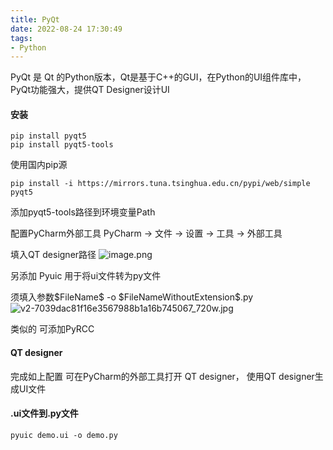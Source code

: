 ```yaml
---
title: PyQt
date: 2022-08-24 17:30:49
tags:
- Python
---
```

PyQt 是 Qt 的Python版本，Qt是基于C++的GUI，在Python的UI组件库中，PyQt功能强大，提供QT Designer设计UI 

#### 安装
```
pip install pyqt5
pip install pyqt5-tools
```
使用国内pip源
```
pip install -i https://mirrors.tuna.tsinghua.edu.cn/pypi/web/simple pyqt5
```
添加pyqt5-tools路径到环境变量Path

配置PyCharm外部工具
PyCharm -> 文件 -> 设置 -> 工具 -> 外部工具

填入QT designer路径
![image.png](http://tva1.sinaimg.cn/large/a60edd42gy1h5j1czipcaj20av099jsh.jpg)

另添加 Pyuic 用于将ui文件转为py文件 

须填入参数\$FileName$ -o \$FileNameWithoutExtension$.py
![v2-7039dac81f16e3567988b1a16b745067_720w.jpg](http://tva1.sinaimg.cn/large/a60edd42gy1h5j1g8wdgxj20av099zkp.jpg)

类似的 可添加PyRCC

#### QT designer
完成如上配置 可在PyCharm的外部工具打开 QT designer，
使用QT designer生成UI文件

#### .ui文件到.py文件
```
pyuic demo.ui -o demo.py
```